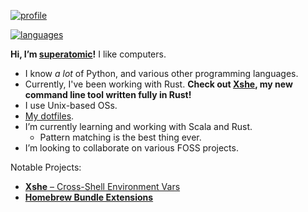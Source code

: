 [![profile](https://github-readme-stats.vercel.app/api?username=superatomic&theme=calm&border_radius=18&hide=stars&show_icons=true&count_private=true&bg_color=0000&hide_border=true)](https://github.com/superatomic)

[![languages](https://github-readme-stats.vercel.app/api/top-langs?username=superatomic&theme=calm&border_radius=18&layout=compact&bg_color=0000&hide_border=true&langs_count=6)](https://github.com/superatomic)

**Hi, I’m [superatomic]!** I like computers.
- I know *a lot* of Python, and various other programming languages.
- Currently, I've been working with Rust.
  **Check out [Xshe], my new command line tool written fully in Rust!**
- I use Unix-based OSs.
- [My dotfiles][dotfiles].
- I’m currently learning and working with Scala and Rust.
  - Pattern matching is the best thing ever.
- I’m looking to collaborate on various FOSS projects.

Notable Projects:

- [**Xshe** – Cross-Shell Environment Vars][Xshe]
- [**Homebrew Bundle Extensions**](https://github.com/superatomic/homebrew-bundle-extensions)

[superatomic]: https://superatomic.dev
[Xshe]: https://github.com/superatomic/xshe
[dotfiles]: https://github.com/superatomic/dotfiles
